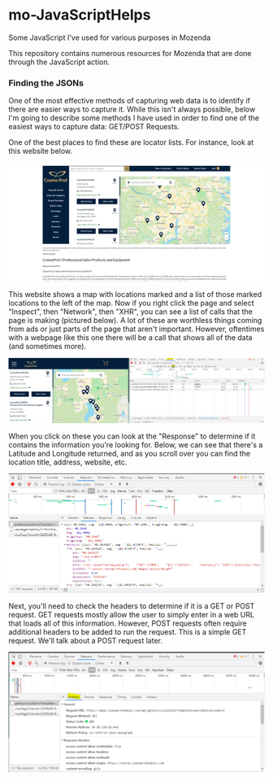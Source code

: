# mo-JavaScriptHelps
Some JavaScript I've used for various purposes in Mozenda

This repository contains numerous resources for Mozenda that are done through the JavaScript action.

### Finding the JSONs

One of the most effective methods of capturing web data is to identify if there are easier ways to capture it. While this isn't always possible, below I'm going to describe some methods I have used in order to find one of the easiest ways to capture data: GET/POST Requests.

One of the best places to find these are locator lists. For instance, look at this website below.

<img src="GETPOST Example/CosmoProfWebpage.png" alt="Cosmo Prof Webpage" />

This website shows a map with locations marked and a list of those marked locations to the left of the map. Now if you right click the page and select "Inspect", then "Network", then "XHR", you can see a list of calls that the page is making (pictured below). A lot of these are worthless things coming from ads or just parts of the page that aren't important. However, oftentimes with a webpage like this one there will be a call that shows all of the data (and sometimes more).

<img src="GETPOST Example/CosmoProfInspect.png" alt="Cosmo Prof Inspect" />

When you click on these you can look at the "Response" to determine if it contains the information you're looking for. Below, we can see that there's a Latitude and Longitude returned, and as you scroll over you can find the location title, address, website, etc.

<img src="GETPOST Example/CosmoProfCall.PNG" alt="Cosmo Prof Response" />

Next, you'll need to check the headers to determine if it is a GET or POST request. GET requests mostly allow the user to simply enter in a web URL that loads all of this information. However, POST requests often require additional headers to be added to run the request. This is a simple GET request. We'll talk about a POST request later.

<img src="GETPOST Example/CosmoProfHeaders.PNG" alt="Cosmo Prof Headers" />
